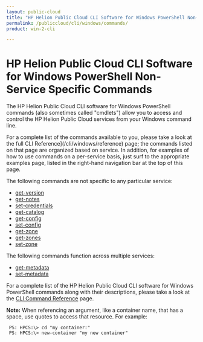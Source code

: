 ```yaml
---
layout: public-cloud
title: "HP Helion Public Cloud CLI Software for Windows PowerShell Non-Service Specific Commands"
permalink: /publiccloud/cli/windows/commands/
product: win-2-cli

---
```

<!--PUBLISHED-->
# HP Helion Public Cloud CLI Software for Windows PowerShell Non-Service Specific Commands

The HP Helion Public Cloud CLI software for Windows PowerShell commands (also sometimes called "cmdlets") allow you to access and control the HP Helion Public Cloud services from your Windows command line.  <!-- There are commands that are specific to each type of service you are accessing-??-[compute](/publiccloud/cli/windows/compute),[object storage](/cli/windows/containers-and-folders),--> <!-- [CDN](/publiccloud/cli/windows/reference#CDN), and so on-??-as well as other commands that are not reliant on a particular service, or work across multiple different service types. -->

For a complete list of the commands available to you, please take a look at the full CLI Reference](/cli/windows/reference) page; the commands listed on that page are organized based on service.  In addition, for examples of how to use commands on a per-service basis, just surf to the appropriate examples page, listed in the right-hand navigation bar at the top of this page.

The following commands are not specific to any particular service:

* [get-version](/publiccloud/cli/windows/reference#getversion)
* [get-notes](/publiccloud/cli/windows/reference#getnotes)
* [set-credentials](/publiccloud/cli/windows/reference#setcredentials)
* [get-catalog](/publiccloud/cli/windows/reference#getcatalog)
* [get-config](/publiccloud/cli/windows/reference#getconfig)
* [set-config](/publiccloud/cli/windows/reference#setconfig)
* [get-zone](/publiccloud/cli/windows/reference#getzone)
* [get-zones](/publiccloud/cli/windows/reference#getzones)
* [set-zone](/publiccloud/cli/windows/reference#setzone)

The following commands function across multiple services:

* [get-metadata](/publiccloud/cli/windows/reference#getmetadata)
* [set-metadata](/publiccloud/cli/windows/reference#setmetadata)

For a complete list of the HP Helion Public Cloud CLI software for Windows PowerShell commands along with their descriptions, please take a look at the [CLI Command Reference](/publiccloud/cli/windows/reference) page.

**Note:** When referencing an argument, like a container name, that has a space, use quotes to access that resource. For example:
     
     PS: HPCS:\> cd "my container:"
     PS: HPCS:\> new-container "my new container"
